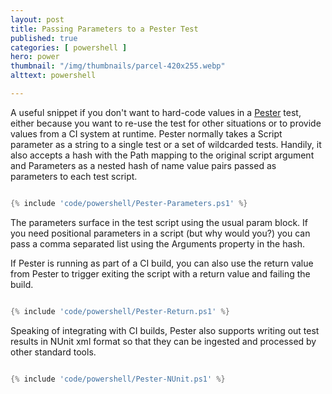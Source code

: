 ```yaml
---
layout: post
title: Passing Parameters to a Pester Test
published: true 
categories: [ powershell ]
hero: power
thumbnail: "/img/thumbnails/parcel-420x255.webp"
alttext: powershell

---
```


A useful snippet if you don't want to hard-code values in a <a href="https://github.com/pester/Pester">Pester</a> 
test, either because you want to re-use the test for other situations or to provide values from a CI system 
at runtime. Pester normally takes a Script parameter as a string to a single test or a set of wildcarded tests. Handily, 
it also accepts a hash with the Path mapping to the original script argument and Parameters as a nested hash of 
name value pairs passed as parameters to each test script. 

```powershell

{% include 'code/powershell/Pester-Parameters.ps1' %}

```

The parameters surface in the test script using the usual param block. If you need positional parameters in a script (but why 
would you?) you can pass a comma separated list using the Arguments property in the hash.

If Pester is running as part of a CI build, you can also use the return value from Pester to trigger exiting the script with a return value 
and failing the build.

```powershell

{% include 'code/powershell/Pester-Return.ps1' %}

```

Speaking of integrating with CI builds, Pester also supports writing out test results in NUnit xml format so that they can be ingested 
and processed by other standard tools. 

```powershell

{% include 'code/powershell/Pester-NUnit.ps1' %}

```
